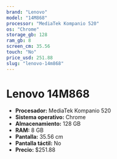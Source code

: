 ```yaml
---
brand: "Lenovo"
model: "14M868"
processor: "MediaTek Kompanio 520"
os: "Chrome"
storage_gb: 128
ram_gb: 8
screen_cm: 35.56
touch: "No"
price_usd: 251.88
slug: "lenovo-14m868"
---
```


# Lenovo 14M868

- **Procesador:** MediaTek Kompanio 520
- **Sistema operativo:** Chrome
- **Almacenamiento:** 128 GB
- **RAM:** 8 GB
- **Pantalla:** 35.56 cm
- **Pantalla táctil:** No
- **Precio:** $251.88
